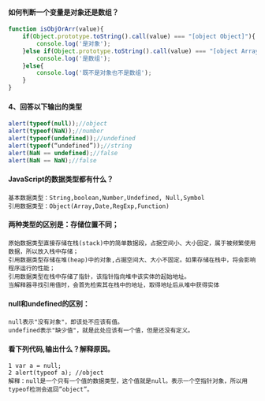 #### 如何判断一个变量是对象还是数组？
```javascript
function isObjOrArr(value){
    if(Object.prototype.toString().call(value) === "[object Object]"){
        console.log('是对象');
    }else if(Object.prototype.toString().call(value) === "[object Array]"){
        console.log('是数组');
    }else{
        console.log('既不是对象也不是数组');
    }
}
```
#### 4、回答以下输出的类型
```javascript
alert(typeof(null));//object
alert(typeof(NaN));//number
alert(typeof(undefined));//undefined
alert(typeof(“undefined”));//string
alert(NaN == undefined);//false
alert(NaN == NaN);//false
```
#### JavaScript的数据类型都有什么？
    基本数据类型：String,boolean,Number,Undefined, Null,Symbol
    引用数据类型：Object(Array,Date,RegExp,Function)

#### 两种类型的区别是：存储位置不同；
    原始数据类型直接存储在栈(stack)中的简单数据段，占据空间小、大小固定，属于被频繁使用数据，所以放入栈中存储；
    引用数据类型存储在堆(heap)中的对象,占据空间大、大小不固定。如果存储在栈中，将会影响程序运行的性能；
    引用数据类型在栈中存储了指针，该指针指向堆中该实体的起始地址。
    当解释器寻找引用值时，会首先检索其在栈中的地址，取得地址后从堆中获得实体

#### null和undefined的区别：
    null表示"没有对象"，即该处不应该有值。
    undefined表示"缺少值"，就是此处应该有一个值，但是还没有定义。

#### 看下列代码,输出什么？解释原因。
    1 var a = null;
    2 alert(typeof a); //object
    解释：null是一个只有一个值的数据类型，这个值就是null。表示一个空指针对象，所以用typeof检测会返回”object”。
